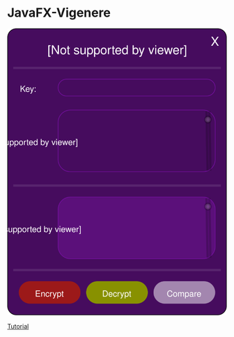 # JavaFX-Vigenere
![Veginere Bild](https://github.com/Ryuichiu/JavaFX-Vigenere/blob/master/veginere-dia.svg)

[Tutorial](https://www.youtube.com/watch?v=L72FEmEt-G8)
